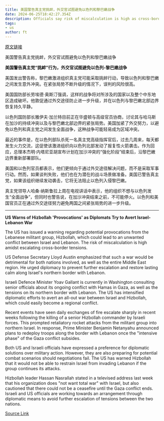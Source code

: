 ```yaml
---
title: 美国警告真主党挑衅，外交官试图避免以色列和黎巴嫩战争
date: 2024-06-25T18:42:27.354Z
description: Officials say risk of miscalculation is high as cross-border tensions intensify
tags: 
- us
author: ft
---
```


[原文链接](https://ft.com/content/9119efdf-9771-48d0-8a51-99c72eed46a3)

美国警告真主党挑衅，外交官试图避免以色列和黎巴嫩战争

**美国警告真主党“挑衅”行为，外交官试图避免以色列-黎巴嫩战争**

美国发出警告称，黎巴嫩激进组织真主党可能采取挑衅行动，导致以色列和黎巴嫩之间发生意外冲突。在紧张局势不断升级的情况下，误判的风险很高。

美国国防部长劳埃德·奥斯汀强调，这样的战争将对所涉及的国家以及整个中东地区造成破坏。他敦促通过外交途径防止进一步升级，并在以色列与黎巴嫩北部边界恢复持久平静。

以色列国防部长雅伊夫·加兰特目前正在华盛顿与高级官员协商，讨论其与哈马斯在加沙的持续冲突以及与黎巴嫩北部边界的紧张局势。美国加紧了外交努力，以避免以色列和真主党之间发生全面战争，这种战争可能轻易成为区域冲突。

最近的事件是，在以色列部队杀死一名真主党高级指挥官后，过去几周来，每天都发生火力交流，这促使该激进组织向以色列北部发动了报复性火箭袭击。作为回应，总理本杰明·内塔尼亚胡宣布计划在加沙冲突的“强化阶段”结束后，沿黎巴嫩边界重新部署部队。

美国和以色列官员都表示，他们更倾向于通过外交途径解决问题，而不是采取军事行动。然而，如果谈判失败，他们也在为潜在的战斗场景做准备。美国已警告真主党，如果该组织继续发动袭击，它将无法阻止以色列入侵黎巴嫩。

真主党领导人哈桑·纳斯鲁拉上周在电视讲话中表示，他的组织不想与以色列发生“全面战争”，但同时也警告说，在加沙冲突结束之前，不可能停火。以色列和美国官员正在通过外交途径努力避免两国之间紧张局势的进一步升级。

---

 **US Warns of Hizbollah 'Provocations' as Diplomats Try to Avert Israel-Lebanon War**

The US has issued a warning regarding potential provocations from the Lebanese militant group, Hizbollah, which could lead to an unwanted conflict between Israel and Lebanon. The risk of miscalculation is high amidst escalating cross-border tensions. 

US Defense Secretary Lloyd Austin emphasized that such a war would be detrimental for both nations involved, as well as the entire Middle East region. He urged diplomacy to prevent further escalation and restore lasting calm along Israel's northern border with Lebanon.

Israeli Defence Minister Yoav Gallant is currently in Washington consulting senior officials about its ongoing conflict with Hamas in Gaza, as well as the tensions on its northern border with Lebanon. The US has intensified diplomatic efforts to avert an all-out war between Israel and Hizbollah, which could easily become a regional conflict.

Recent events have seen daily exchanges of fire escalate sharply in recent weeks following the killing of a senior Hizbollah commander by Israeli forces. This prompted retaliatory rocket attacks from the militant group into northern Israel. In response, Prime Minister Benjamin Netanyahu announced plans to redeploy troops along the border with Lebanon once the "intensive phase" of the Gaza conflict subsides.

Both US and Israeli officials have expressed a preference for diplomatic solutions over military action. However, they are also preparing for potential combat scenarios should negotiations fail. The US has warned Hizbollah that it would not be able to restrain Israel from invading Lebanon if the group continues its attacks.

Hizbollah leader Hassan Nasrallah stated in a televised address last week that his organization does "not want total war" with Israel, but also cautioned that there could not be a ceasefire until the Gaza conflict ends. Israeli and US officials are working towards an arrangement through diplomatic means to avoid further escalation of tensions between the two nations.

[Source Link](https://ft.com/content/9119efdf-9771-48d0-8a51-99c72eed46a3)

